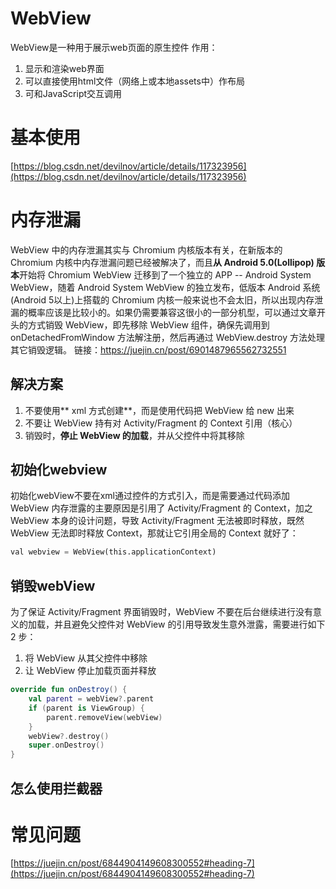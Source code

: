 # WebView
WebView是一种用于展示web页面的原生控件
作用：

1. 显示和渲染web界面
2. 可以直接使用html文件（网络上或本地assets中）作布局
3. 可和JavaScript交互调用
# 基本使用
[https://blog.csdn.net/devilnov/article/details/117323956](https://blog.csdn.net/devilnov/article/details/117323956)
# 内存泄漏
WebView 中的内存泄漏其实与 Chromium 内核版本有关，在新版本的 Chromium 内核中内存泄漏问题已经被解决了，而且**从 Android 5.0(Lollipop) 版本**开始将 Chromium WebView 迁移到了一个独立的 APP -- Android System WebView，随着 Android System WebView 的独立发布，低版本 Android 系统(Android 5以上)上搭载的 Chromium 内核一般来说也不会太旧，所以出现内存泄漏的概率应该是比较小的。如果仍需要兼容这很小的一部分机型，可以通过文章开头的方式销毁 WebView，即先移除 WebView 组件，确保先调用到 onDetachedFromWindow 方法解注册，然后再通过 WebView.destroy 方法处理其它销毁逻辑。
链接：https://juejin.cn/post/6901487965562732551
## 解决方案

1. 不要使用** xml 方式创建**，而是使用代码把 WebView 给 new 出来
2. 不要让 WebView 持有对 Activity/Fragment 的 Context 引用（核心）
3. 销毁时，**停止 WebView 的加载**，并从父控件中将其移除
## 初始化webview
初始化webView不要在xml通过控件的方式引入，而是需要通过代码添加
WebView 内存泄露的主要原因是引用了 Activity/Fragment 的 Context，加之 WebView 本身的设计问题，导致 Activity/Fragment 无法被即时释放，既然 WebView 无法即时释放 Context，那就让它引用全局的 Context 就好了：
```python
val webview = WebView(this.applicationContext)
```
## 销毁webView
为了保证 Activity/Fragment 界面销毁时，WebView 不要在后台继续进行没有意义的加载，并且避免父控件对 WebView 的引用导致发生意外泄露，需要进行如下 2 步：

1. 将 WebView 从其父控件中移除
2. 让 WebView 停止加载页面并释放
```kotlin
override fun onDestroy() {
    val parent = webView?.parent
    if (parent is ViewGroup) {
        parent.removeView(webView)
    }
    webView?.destroy()
    super.onDestroy()
}

```

## 怎么使用拦截器

# 常见问题
[https://juejin.cn/post/6844904149608300552#heading-7](https://juejin.cn/post/6844904149608300552#heading-7)
